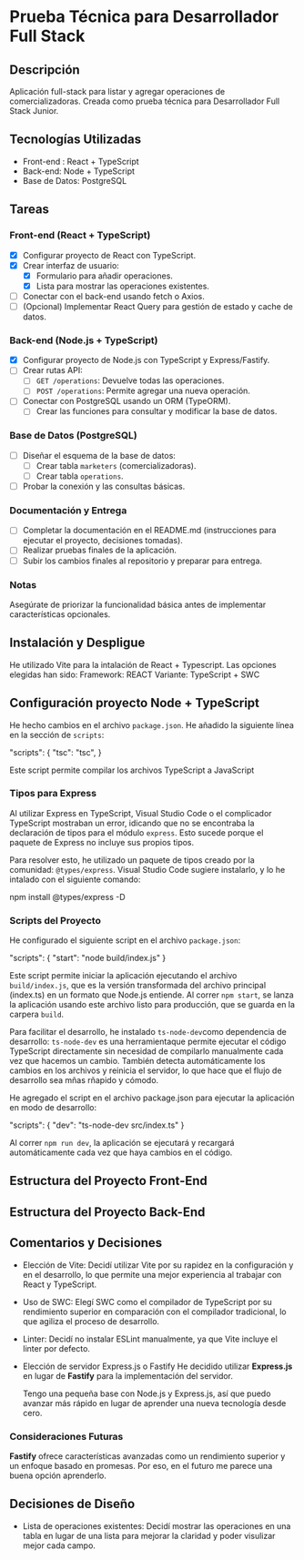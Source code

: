 # Prueba Técnica para Desarrollador Full Stack #

## Descripción
Aplicación full-stack para listar y agregar operaciones de comercializadoras. Creada como prueba técnica para Desarrollador Full Stack Junior.

## Tecnologías Utilizadas
- Front-end : React + TypeScript
- Back-end: Node + TypeScript
- Base de Datos: PostgreSQL

## Tareas  

### Front-end (React + TypeScript)
- [x] Configurar proyecto de React con TypeScript.
- [x] Crear interfaz de usuario:
   - [x] Formulario para añadir operaciones.
   - [x] Lista para mostrar las operaciones existentes.
- [ ] Conectar con el back-end usando fetch o Axios.
- [ ] (Opcional) Implementar React Query para gestión de estado y cache de datos.

### Back-end (Node.js + TypeScript)
- [x] Configurar proyecto de Node.js con TypeScript y Express/Fastify.
- [ ] Crear rutas API:
   - [ ] `GET /operations`: Devuelve todas las operaciones.
   - [ ] `POST /operations`: Permite agregar una nueva operación.
- [ ] Conectar con PostgreSQL usando un ORM (TypeORM).
   - [ ] Crear las funciones para consultar y modificar la base de datos.

### Base de Datos (PostgreSQL)
- [ ] Diseñar el esquema de la base de datos:
   - [ ] Crear tabla `marketers` (comercializadoras).
   - [ ] Crear tabla `operations`.
- [ ] Probar la conexión y las consultas básicas.

### Documentación y Entrega
- [ ] Completar la documentación en el README.md (instrucciones para ejecutar el proyecto, decisiones tomadas).
- [ ] Realizar pruebas finales de la aplicación.
- [ ] Subir los cambios finales al repositorio y preparar para entrega.

### Notas 
Asegúrate de priorizar la funcionalidad básica antes de implementar características opcionales.

## Instalación y Despligue
He utilizado Vite para la intalación de React + Typescript. Las opciones elegidas han sido:
Framework: REACT 
Variante: TypeScript + SWC

## Configuración proyecto Node + TypeScript
He hecho cambios en el archivo `package.json`. 
He añadido la siguiente línea en la sección de `scripts`:

"scripts": {
   "tsc": "tsc",
}

Este script permite compilar los archivos TypeScript a JavaScript

### Tipos para Express
Al utilizar Express en TypeScript, Visual Studio Code o el complicador TypeScript mostraban un error, idicando que no se encontraba la declaración de tipos para el módulo `express`. Esto sucede porque el paquete de Express no incluye sus propios tipos.

Para resolver esto, he utilizado un paquete de tipos creado por la comunidad: `@types/express`. Visual Studio Code sugiere instalarlo, y lo he intalado con el siguiente comando:

   npm install @types/express -D

### Scripts del Proyecto
He configurado el siguiente script en el archivo `package.json`:

"scripts": {
   "start": "node build/index.js"
}

Este script permite iniciar la aplicación ejecutando el archivo `build/index.js`, que es la versión transformada del archivo principal (index.ts) en  un formato que Node.js entiende. Al correr `npm start`, se lanza la aplicación usando este archivo listo para producción, que se guarda en la carpera `build`.

Para facilitar el desarrollo, he instalado `ts-node-dev`como dependencia de desarrollo:
`ts-node-dev` es una herramientaque permite ejecutar el código TypeScript directamente sin necesidad de compilarlo manualmente cada vez que hacemos un cambio. También detecta automáticamente los cambios en los archivos y reinicia el servidor, lo que hace que el flujo de desarrollo sea mñas rñapido y cómodo.

He agregado el script en el archivo package.json para ejecutar la aplicación en modo de desarrollo: 

"scripts": {
  "dev": "ts-node-dev src/index.ts"
}

Al correr `npm run dev`, la aplicación se ejecutará y recargará automáticamente cada vez que haya cambios en el código.

## Estructura del Proyecto Front-End

## Estructura del Proyecto Back-End

## Comentarios y Decisiones 
- Elección de Vite: Decidí utilizar Vite por su rapidez en la configuración y en el desarrollo, lo que permite una mejor experiencia al trabajar con React y TypeScript.

- Uso de SWC: Elegí SWC como el compilador de TypeScript por su rendimiento superior en comparación con el compilador tradicional, lo que agiliza el proceso de desarrollo.

- Linter: Decidí no instalar ESLint manualmente, ya que Vite incluye el linter por defecto.

- Elección de servidor Express.js o Fastify
He decidido utilizar **Express.js** en lugar de **Fastify** para la implementación del servidor.
   
   Tengo una pequeña base con Node.js y Express.js, así que puedo avanzar más rápido en lugar de aprender una nueva tecnología desde cero.

### Consideraciones Futuras
**Fastify** ofrece características avanzadas como un rendimiento superior y un enfoque basado en promesas. Por eso, en el futuro me parece una buena opción aprenderlo.
   
## Decisiones de Diseño
- Lista de operaciones existentes: Decidí mostrar las operaciones en una tabla en lugar de una lista para mejorar la claridad y poder visulizar mejor cada campo. 
